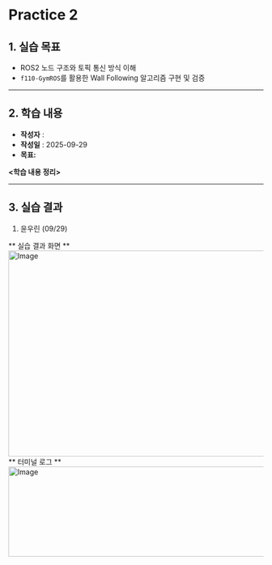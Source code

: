 # Practice 2

## 1. 실습 목표
- ROS2 노드 구조와 토픽 통신 방식 이해
- `f110-GymROS`를 활용한 Wall Following 알고리즘 구현 및 검증

---
## 2. 학습 내용
  
- **작성자** : 
- **작성일** : 2025-09-29
- **목표:** 

**<학습 내용 정리>**<br>


---
## 3. 실습 결과

1. 윤우린 (09/29)

** 실습 결과 화면 **
<img width="931" height="407" alt="Image" src="https://github.com/user-attachments/assets/fcfcc659-d25f-49cf-9a03-eb401e578060" />
** 터미널 로그 **
<img width="553" height="178" alt="Image" src="https://github.com/user-attachments/assets/1c7450eb-eb32-497f-a956-01e7d35a5717" />
